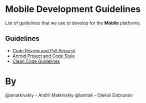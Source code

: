 # Mobile Development Guidelines

List of guidelines that we use to develop for the __Mobile__ platforms. 

## Guidelines

* [Code Review and Pull Request](code_review/README.md)
* [Anroid Project and Code Style](andoroid_project_and_code_guidelines.md)
* [Clean Code Guidelines](code_guidelines/clean_code_guidelines.md)


# By
@amatkivskiy - Andrii Matkivskiy
@lamrak - Oleksii Dobrunov
